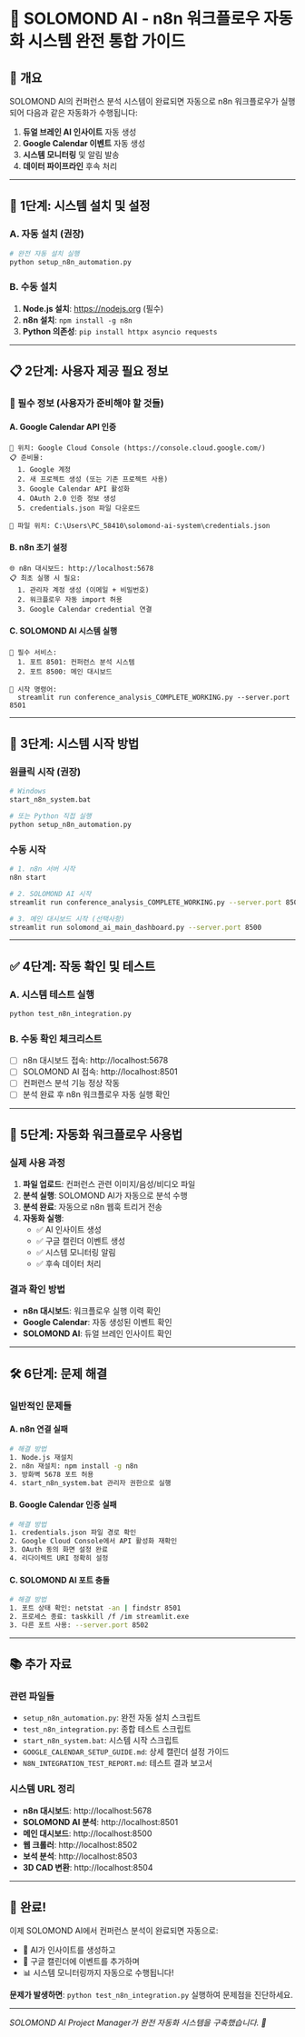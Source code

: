 # 🚀 SOLOMOND AI - n8n 워크플로우 자동화 시스템 완전 통합 가이드

## 🎯 개요
SOLOMOND AI의 컨퍼런스 분석 시스템이 완료되면 자동으로 n8n 워크플로우가 실행되어 다음과 같은 자동화가 수행됩니다:

1. **듀얼 브레인 AI 인사이트** 자동 생성
2. **Google Calendar 이벤트** 자동 생성 
3. **시스템 모니터링** 및 알림 발송
4. **데이터 파이프라인** 후속 처리

---

## 🔧 1단계: 시스템 설치 및 설정

### A. 자동 설치 (권장)
```bash
# 완전 자동 설치 실행
python setup_n8n_automation.py
```

### B. 수동 설치
1. **Node.js 설치**: https://nodejs.org (필수)
2. **n8n 설치**: `npm install -g n8n`
3. **Python 의존성**: `pip install httpx asyncio requests`

---

## 📋 2단계: 사용자 제공 필요 정보

### 🔑 필수 정보 (사용자가 준비해야 할 것들)

#### A. Google Calendar API 인증
```
📍 위치: Google Cloud Console (https://console.cloud.google.com/)
📋 준비물:
  1. Google 계정
  2. 새 프로젝트 생성 (또는 기존 프로젝트 사용)
  3. Google Calendar API 활성화
  4. OAuth 2.0 인증 정보 생성
  5. credentials.json 파일 다운로드
  
📁 파일 위치: C:\Users\PC_58410\solomond-ai-system\credentials.json
```

#### B. n8n 초기 설정
```
🌐 n8n 대시보드: http://localhost:5678
📋 최초 실행 시 필요:
  1. 관리자 계정 생성 (이메일 + 비밀번호)
  2. 워크플로우 자동 import 허용
  3. Google Calendar credential 연결
```

#### C. SOLOMOND AI 시스템 실행
```
🎯 필수 서비스:
  1. 포트 8501: 컨퍼런스 분석 시스템
  2. 포트 8500: 메인 대시보드
  
🚀 시작 명령어:
  streamlit run conference_analysis_COMPLETE_WORKING.py --server.port 8501
```

---

## 🚀 3단계: 시스템 시작 방법

### 원클릭 시작 (권장)
```bash
# Windows
start_n8n_system.bat

# 또는 Python 직접 실행
python setup_n8n_automation.py
```

### 수동 시작
```bash
# 1. n8n 서버 시작
n8n start

# 2. SOLOMOND AI 시작
streamlit run conference_analysis_COMPLETE_WORKING.py --server.port 8501

# 3. 메인 대시보드 시작 (선택사항)
streamlit run solomond_ai_main_dashboard.py --server.port 8500
```

---

## ✅ 4단계: 작동 확인 및 테스트

### A. 시스템 테스트 실행
```bash
python test_n8n_integration.py
```

### B. 수동 확인 체크리스트
- [ ] n8n 대시보드 접속: http://localhost:5678
- [ ] SOLOMOND AI 접속: http://localhost:8501
- [ ] 컨퍼런스 분석 기능 정상 작동
- [ ] 분석 완료 후 n8n 워크플로우 자동 실행 확인

---

## 🔗 5단계: 자동화 워크플로우 사용법

### 실제 사용 과정
1. **파일 업로드**: 컨퍼런스 관련 이미지/음성/비디오 파일
2. **분석 실행**: SOLOMOND AI가 자동으로 분석 수행
3. **분석 완료**: 자동으로 n8n 웹훅 트리거 전송
4. **자동화 실행**:
   - ✅ AI 인사이트 생성
   - ✅ 구글 캘린더 이벤트 생성
   - ✅ 시스템 모니터링 알림
   - ✅ 후속 데이터 처리

### 결과 확인 방법
- **n8n 대시보드**: 워크플로우 실행 이력 확인
- **Google Calendar**: 자동 생성된 이벤트 확인  
- **SOLOMOND AI**: 듀얼 브레인 인사이트 확인

---

## 🛠️ 6단계: 문제 해결

### 일반적인 문제들

#### A. n8n 연결 실패
```bash
# 해결 방법
1. Node.js 재설치
2. n8n 재설치: npm install -g n8n
3. 방화벽 5678 포트 허용
4. start_n8n_system.bat 관리자 권한으로 실행
```

#### B. Google Calendar 인증 실패
```bash
# 해결 방법
1. credentials.json 파일 경로 확인
2. Google Cloud Console에서 API 활성화 재확인
3. OAuth 동의 화면 설정 완료
4. 리다이렉트 URI 정확히 설정
```

#### C. SOLOMOND AI 포트 충돌
```bash
# 해결 방법
1. 포트 상태 확인: netstat -an | findstr 8501
2. 프로세스 종료: taskkill /f /im streamlit.exe
3. 다른 포트 사용: --server.port 8502
```

---

## 📚 추가 자료

### 관련 파일들
- `setup_n8n_automation.py`: 완전 자동 설치 스크립트
- `test_n8n_integration.py`: 종합 테스트 스크립트
- `start_n8n_system.bat`: 시스템 시작 스크립트
- `GOOGLE_CALENDAR_SETUP_GUIDE.md`: 상세 캘린더 설정 가이드
- `N8N_INTEGRATION_TEST_REPORT.md`: 테스트 결과 보고서

### 시스템 URL 정리
- **n8n 대시보드**: http://localhost:5678
- **SOLOMOND AI 분석**: http://localhost:8501  
- **메인 대시보드**: http://localhost:8500
- **웹 크롤러**: http://localhost:8502
- **보석 분석**: http://localhost:8503
- **3D CAD 변환**: http://localhost:8504

---

## 🎉 완료!

이제 SOLOMOND AI에서 컨퍼런스 분석이 완료되면 자동으로:
- 🧠 AI가 인사이트를 생성하고
- 📅 구글 캘린더에 이벤트를 추가하며  
- 📊 시스템 모니터링까지 자동으로 수행됩니다!

**문제가 발생하면**: `python test_n8n_integration.py` 실행하여 문제점을 진단하세요.

---
*SOLOMOND AI Project Manager가 완전 자동화 시스템을 구축했습니다. 🤖*